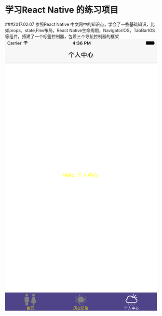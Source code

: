 # 学习React Native 的练习项目

###2017.02.07 参照React Native 中文网中的知识点，学会了一些基础知识，比如props，state,Flex布局，React Native生命周期，NavigatorIOS，TabBarIOS等组件，搭建了一个标签控制器，包着三个导航控制器的框架![](https://github.com/beautylim/ReactNativeStudy/blob/master/20170207.png)
